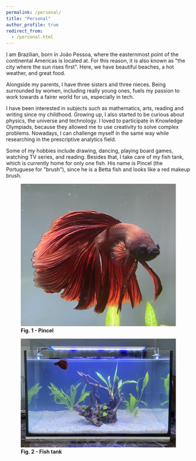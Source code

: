 ```yaml
---
permalink: /personal/
title: "Personal"
author_profile: true
redirect_from:
  - /personal.html
---
```


I am Brazilian, born in João Pessoa, where the easternmost point of the continental Americas is located at. For this reason, it is also known as "the city where the sun rises first". Here, we have beautiful beaches, a hot weather, and great food.

Alongside my parents, I have three sisters and three nieces. Being surrounded by women, including really young ones, fuels my passion to work towards a fairer world for us, especially in tech.

I have been interested in subjects such as mathematics, arts, reading and writing since my childhood. Growing up, I also started to be curious about physics, the universe and technology. I loved to participate in Knowledge Olympiads, because they allowed me to use creativity to solve complex problems. Nowadays, I can challenge myself in the same way while researching in the prescriptive analytics field.

Some of my hobbies include drawing, dancing, playing board games, watching TV series, and reading. Besides that, I take care of my fish tank, which is currently home for only one fish. His name is Pincel (the Portuguese for "brush"), since he is a Betta fish and looks like a red makeup brush.

<figure>
<img src="../images/pincel.jpg"/>
<figcaption><b>Fig. 1 - Pincel</b></figcaption>
</figure>

<figure>
<img src="../images/tank.jpg"/>
<figcaption><b>Fig. 2 - Fish tank</b></figcaption>
</figure>
